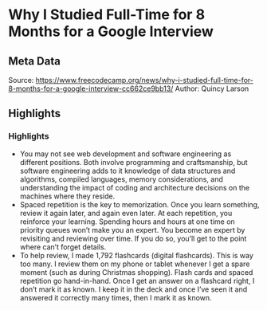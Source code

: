# Why I Studied Full-Time for 8 Months for a Google Interview

## Meta Data

Source:  https://www.freecodecamp.org/news/why-i-studied-full-time-for-8-months-for-a-google-interview-cc662ce9bb13/ 
Author: Quincy Larson

## Highlights

### Highlights

- You may not see web development and software engineering as different positions. Both involve programming and craftsmanship, but software engineering adds to it knowledge of data structures and algorithms, compiled languages, memory considerations, and understanding the impact of coding and architecture decisions on the machines where they reside.
- Spaced repetition is the key to memorization. Once you learn something, review it again later, and again even later. At each repetition, you reinforce your learning. Spending hours and hours at one time on priority queues won’t make you an expert. You become an expert by revisiting and reviewing over time. If you do so, you’ll get to the point where can’t forget details.
- To help review, I made 1,792 flashcards (digital flashcards). This is way too many. I review them on my phone or tablet whenever I get a spare moment (such as during Christmas shopping). Flash cards and spaced repetition go hand-in-hand. Once I get an answer on a flashcard right, I don’t mark it as known. I keep it in the deck and once I’ve seen it and answered it correctly many times, then I mark it as known.
